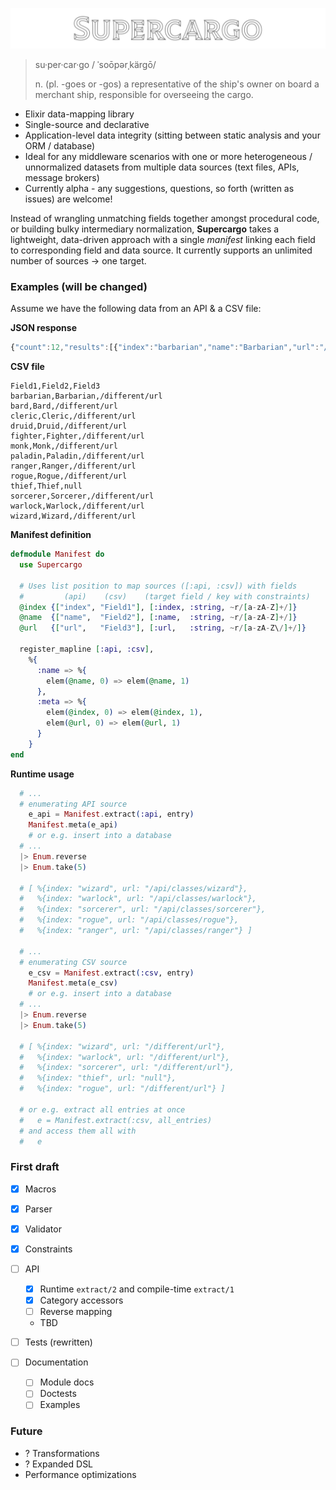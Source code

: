 ![alt text](https://github.com/dukeweezo/supercargo/blob/main/supercargo_logo.png)
> su·per·car·go / ˈsoōpərˌkärgō/
>
> n. (pl. -goes or -gos) a representative of the ship's owner on board a merchant ship, responsible for overseeing the cargo.
* Elixir data-mapping library
* Single-source and declarative
* Application-level data integrity (sitting between static analysis and your ORM / database)
* Ideal for any middleware scenarios with one or more heterogeneous / unnormalized datasets from multiple data sources (text files, APIs, message brokers) 
* Currently alpha - any suggestions, questions, so forth (written as issues) are welcome!

Instead of wrangling unmatching fields together amongst procedural code, or building bulky intermediary normalization, **Supercargo** takes a lightweight, data-driven approach with a single *manifest* linking each field to corresponding field and data source. It currently supports an unlimited number of sources → one target.

### Examples (will be changed)
Assume we have the following data from an API & a CSV file:

**JSON response**
```javascript
{"count":12,"results":[{"index":"barbarian","name":"Barbarian","url":"/api/classes/barbarian"},{"index":"bard","name":"Bard","url":"/api/classes/bard"},{"index":"cleric","name":"Cleric","url":"/api/classes/cleric"},{"index":"druid","name":"Druid","url":"/api/classes/druid"},{"index":"fighter","name":"Fighter","url":"/api/classes/fighter"},{"index":"monk","name":"Monk","url":"/api/classes/monk"},{"index":"paladin","name":"Paladin","url":"/api/classes/paladin"},{"index":"ranger","name":"Ranger","url":"/api/classes/ranger"},{"index":"rogue","name":"Rogue","url":"/api/classes/rogue"},{"index":"sorcerer","name":"Sorcerer","url":"/api/classes/sorcerer"},{"index":"warlock","name":"Warlock","url":"/api/classes/warlock"},{"index":"wizard","name":"Wizard","url":"/api/classes/wizard"}]}
```

**CSV file**
```csv
Field1,Field2,Field3
barbarian,Barbarian,/different/url
bard,Bard,/different/url
cleric,Cleric,/different/url
druid,Druid,/different/url
fighter,Fighter,/different/url
monk,Monk,/different/url
paladin,Paladin,/different/url
ranger,Ranger,/different/url
rogue,Rogue,/different/url
thief,Thief,null
sorcerer,Sorcerer,/different/url
warlock,Warlock,/different/url
wizard,Wizard,/different/url
```

**Manifest definition**
```elixir
defmodule Manifest do
  use Supercargo
  
  # Uses list position to map sources ([:api, :csv]) with fields
  #         (api)    (csv)    (target field / key with constraints)
  @index {["index", "Field1"], [:index, :string, ~r/[a-zA-Z]+/]}
  @name  {["name",  "Field2"], [:name,  :string, ~r/[a-zA-Z]+/]}
  @url   {["url",   "Field3"], [:url,   :string, ~r/[a-zA-Z\/]+/]}

  register_mapline [:api, :csv],
    %{
      :name => %{
        elem(@name, 0) => elem(@name, 1)
      },
      :meta => %{
        elem(@index, 0) => elem(@index, 1),
        elem(@url, 0) => elem(@url, 1)
      }
    }
end
```

**Runtime usage**
```elixir
  # ... 
  # enumerating API source
    e_api = Manifest.extract(:api, entry)
    Manifest.meta(e_api)
    # or e.g. insert into a database
  # ...
  |> Enum.reverse
  |> Enum.take(5)
  
  # [ %{index: "wizard", url: "/api/classes/wizard"},
  #   %{index: "warlock", url: "/api/classes/warlock"},
  #   %{index: "sorcerer", url: "/api/classes/sorcerer"},
  #   %{index: "rogue", url: "/api/classes/rogue"},
  #   %{index: "ranger", url: "/api/classes/ranger"} ]

  # ...
  # enumerating CSV source
    e_csv = Manifest.extract(:csv, entry)
    Manifest.meta(e_csv)
    # or e.g. insert into a database
  # ...
  |> Enum.reverse
  |> Enum.take(5)
  
  # [ %{index: "wizard", url: "/different/url"},
  #   %{index: "warlock", url: "/different/url"},
  #   %{index: "sorcerer", url: "/different/url"},
  #   %{index: "thief", url: "null"},
  #   %{index: "rogue", url: "/different/url"} ]
  
  # or e.g. extract all entries at once
  #   e = Manifest.extract(:csv, all_entries)
  # and access them all with 
  #   e

```



### First draft
- [x] Macros
- [x] Parser
- [x] Validator
- [x] Constraints
- [ ] API
  - [x] Runtime `extract/2` and compile-time `extract/1`
  - [x] Category accessors 
  - [ ] Reverse mapping
  - TBD
  
- [ ] Tests (rewritten)

- [ ] Documentation
  - [ ] Module docs
  - [ ] Doctests
  - [ ] Examples
  
### Future
- ? Transformations
- ? Expanded DSL
- Performance optimizations

